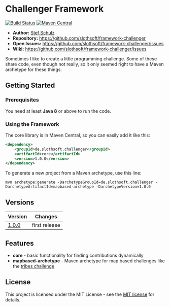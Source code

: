 # Challenger Framework

[![Build Status](https://travis-ci.org/slothsoft/framework-challenger.svg?branch=master)](https://travis-ci.org/slothsoft/framework-challenger) [![Maven Central](https://img.shields.io/maven-central/v/de.slothsoft.challenger/core.svg?label=Maven%20Central)](https://search.maven.org/search?q=g:%22de.slothsoft.challenger%22%20AND%20a:%22core%22)

- **Author:** [Stef Schulz](mailto:s.schulz@slothsoft.de)
- **Repository:** <https://github.com/slothsoft/framework-challenger>
- **Open Issues:** <https://github.com/slothsoft/framework-challenger/issues>
- **Wiki:** <https://github.com/slothsoft/framework-challenger/issues>


Sometimes I like to create a little programming challenge. Some of these share code, even though not really, so it only seemed right to have a Maven archetype for these things.



## Getting Started

### Prerequisites

You need at least **Java 8** or above to run the code.


### Using the Framework

The core library is in Maven Central, so you can easily add it like this:

```xml
<dependency>
    <groupId>de.slothsoft.challenger</groupId>
    <artifactId>core</artifactId>
    <version>1.0.0</version>
</dependency>
```

To generate a new project from a Maven archetype, use this line:

```
mvn archetype:generate -DarchetypeGroupId=de.slothsoft.challenger -DarchetypeArtifactId=mapbased-archetype -DarchetypeVersion=1.0.0
```
   

##  Versions


| Version       | Changes       |
| ------------- | ------------- |
| [1.0.0](https://github.com/slothsoft/blaupause-challenge/milestone/1?closed=1) | first release|
   
   

## Features

- **core** - basic functionality for finding contributions dynamically
- **mapbased-archetype** - Maven archetype for map based challenges like the [tribes challenge](https://github.com/slothsoft/challenge-tribes)


## License

This project is licensed under the MIT License - see the [MIT license](https://opensource.org/licenses/MIT) for details.
